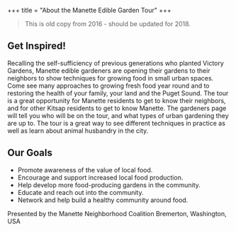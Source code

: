+++
title = "About the Manette Edible Garden Tour"
+++

> This is old copy from 2016 - should be updated for 2018.

## Get Inspired!

Recalling the self-sufficiency of previous generations who planted Victory Gardens, Manette edible gardeners are opening their gardens to their neighbors to show techniques for growing food in small urban spaces. Come see many approaches to growing fresh food year round and to restoring the health of your family, your land and the Puget Sound. The tour is a great opportunity for Manette residents to get to know their neighbors, and for other Kitsap residents to get to know Manette. The gardeners page will tell you who will be on the tour, and what types of urban gardening they are up to. The tour is a great way to see different techniques in practice as well as learn about animal husbandry in the city.

## Our Goals

* Promote awareness of the value of local food.
* Encourage and support increased local food production.
* Help develop more food-producing gardens in the community.
* Educate and reach out into the community.
* Network and help build a healthy community around food.

Presented by the Manette Neighborhood Coalition
Bremerton, Washington, USA